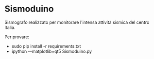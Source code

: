 # Sismoduino

Sismografo realizzato per monitorare l'intensa attività sismica del centro Italia.

Per provare:
* sudo pip install -r requirements.txt
* ipython --matplotlib=qt5 Sismoduino.py

